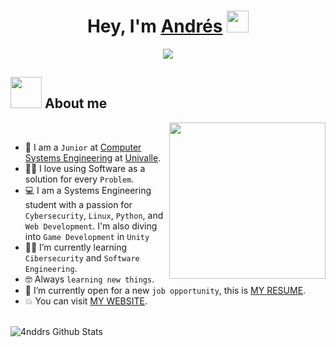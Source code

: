 <h1 align="center"><b>Hey, I'm <a href="https://100rabhcsmc.github.io/Me.io/" target="blank">
Andrés</a></b> <img src="https://media.giphy.com/media/hvRJCLFzcasrR4ia7z/giphy.gif" width="35"></h1>

<p align="center">
  <img src="https://readme-typing-svg.herokuapp.com?font=Fira+Code&color=8AB4F8&size=30&center=true&vCenter=true&width=700&height=50&lines=Systems+Engineering+Student;Cybersecurity+Enthusiast+%F0%9F%94%91;Linux+Fan+%F0%9F%90%A7;Passionate+Lifelong+Learner+%F0%9F%93%9A;Exploring+the+World+of+Tech">
</p>


## <picture><img src = "https://github.com/7oSkaaa/7oSkaaa/blob/main/Images/about_me.gif?raw=true" width = 50px></picture> About me

<picture> <img align="right" src="https://media.giphy.com/media/v6Izd1Xt542xG/giphy.gif" width = 250px></picture>

<br>

- :school: I am a `Junior` at [Computer Systems Engineering](https://www.univalle.edu/wp-content/uploads/2023/06/TRIP-ISI.pdf) at [Univalle](https://www.univalle.edu/).
- :technologist: I love using Software as a solution for every `Problem`.
- :computer: I am a Systems Engineering student with a passion for `Cybersecurity`, `Linux`, `Python`, and `Web Development`. I'm also diving into `Game Development` in `Unity`
- :student: I’m currently learning `Cibersecurity` and `Software Engineering`.
- :nerd_face: Always `learning new things`.
- :thinking: I’m currently open for a new `job opportunity`, this is [MY RESUME](http://lnkiy.in/Ahmed_Hossam_Resume).
- :boom: You can visit [MY WEBSITE](https://4nddrs.netlify.app/).
<br>


<img align="center" src="https://github-readme-stats.vercel.app/api?username=4nddrs&include_all_commits=true&count_private=true&show_icons=true&line_height=30&title_color=8AB4F8&icon_color=8AB4F8&text_color=AFBFC8&bg_color=1A1A2E" alt="4nddrs Github Stats">
<br />
<br />

